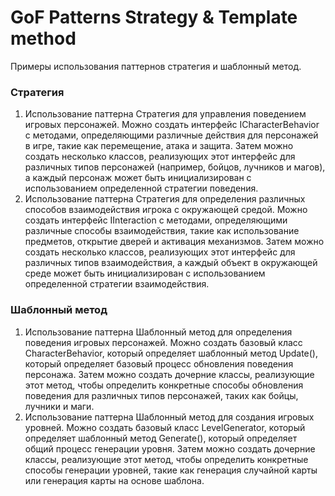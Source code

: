 # GoF Patterns Strategy & Template method
 Примеры использования паттернов стратегия и шаблонный метод.

### Стратегия
1. Использование паттерна Стратегия для управления поведением игровых персонажей. Можно создать интерфейс ICharacterBehavior с методами, определяющими различные действия для персонажей в игре, такие как перемещение, атака и защита. Затем можно создать несколько классов, реализующих этот интерфейс для различных типов персонажей (например, бойцов, лучников и магов), а каждый персонаж может быть инициализирован с использованием определенной стратегии поведения.
2. Использование паттерна Стратегия для определения различных способов взаимодействия игрока с окружающей средой. Можно создать интерфейс IInteraction с методами, определяющими различные способы взаимодействия, такие как использование предметов, открытие дверей и активация механизмов. Затем можно создать несколько классов, реализующих этот интерфейс для различных типов взаимодействия, а каждый объект в окружающей среде может быть инициализирован с использованием определенной стратегии взаимодействия.

### Шаблонный метод
1. Использование паттерна Шаблонный метод для определения поведения игровых персонажей. Можно создать базовый класс CharacterBehavior, который определяет шаблонный метод Update(), который определяет базовый процесс обновления поведения персонажа. Затем можно создать дочерние классы, реализующие этот метод, чтобы определить конкретные способы обновления поведения для различных типов персонажей, таких как бойцы, лучники и маги.
2. Использование паттерна Шаблонный метод для создания игровых уровней. Можно создать базовый класс LevelGenerator, который определяет шаблонный метод Generate(), который определяет общий процесс генерации уровня. Затем можно создать дочерние классы, реализующие этот метод, чтобы определить конкретные способы генерации уровней, такие как генерация случайной карты или генерация карты на основе шаблона.
